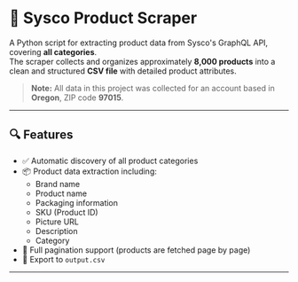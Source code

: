 # 🛒 Sysco Product Scraper

A Python script for extracting product data from Sysco's GraphQL API, covering **all categories**.  
The scraper collects and organizes approximately **8,000 products** into a clean and structured **CSV file** with detailed product attributes.
>**Note:** All data in this project was collected for an account based in **Oregon**, ZIP code **97015**.
---

## 🔍 Features

- ✅ Automatic discovery of all product categories
- 📦 Product data extraction including:
  - Brand name
  - Product name
  - Packaging information
  - SKU (Product ID)
  - Picture URL
  - Description
  - Category
- 🔁 Full pagination support (products are fetched page by page)
- 📄 Export to `output.csv` 

---




